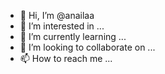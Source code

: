 - 👋 Hi, I’m @anailaa
- 👀 I’m interested in ...
- 🌱 I’m currently learning ...
- 💞️ I’m looking to collaborate on ...
- 📫 How to reach me ...

<!---
anailaa/anailaa is a ✨ special ✨ repository because its `README.md` (this file) appears on your GitHub profile.
You can click the Preview link to take a look at your changes.
--->
